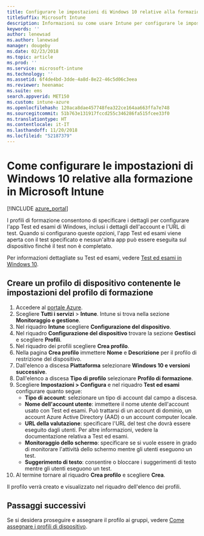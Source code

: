 ```yaml
---
title: Configurare le impostazioni di Windows 10 relative alla formazione con Intune
titleSuffix: Microsoft Intune
description: Informazioni su come usare Intune per configurare le impostazioni di Windows 10 relative alla formazione nei dispositivi gestiti.
keywords: ''
author: lenewsad
ms.author: lanewsad
manager: dougeby
ms.date: 02/23/2018
ms.topic: article
ms.prod: ''
ms.service: microsoft-intune
ms.technology: ''
ms.assetid: 6f4de4bd-3dde-4a8d-8e22-46c5d06c3eea
ms.reviewer: heenamac
ms.suite: ems
search.appverid: MET150
ms.custom: intune-azure
ms.openlocfilehash: 120aca8dae457748fea322ce164aa663ffa7e748
ms.sourcegitcommit: 51b763e131917fccd255c346286fa515fcee33f0
ms.translationtype: HT
ms.contentlocale: it-IT
ms.lasthandoff: 11/20/2018
ms.locfileid: "52187379"
---
```

# <a name="how-to-configure-windows-10-education-settings-in-microsoft-intune"></a>Come configurare le impostazioni di Windows 10 relative alla formazione in Microsoft Intune

[!INCLUDE [azure_portal](./includes/azure_portal.md)]

I profili di formazione consentono di specificare i dettagli per configurare l'app Test ed esami di Windows, inclusi i dettagli dell'account e l'URL di test. Quando si configurano queste opzioni, l'app Test ed esami viene aperta con il test specificato e nessun'altra app può essere eseguita sul dispositivo finché il test non è completato.

Per informazioni dettagliate su 	Test ed esami, vedere [Test ed esami in Windows 10](https://docs.microsoft.com/education/windows/take-tests-in-windows-10).

## <a name="create-a-device-profile-containing-education-profile-settings"></a>Creare un profilo di dispositivo contenente le impostazioni del profilo di formazione

1. Accedere al [portale Azure](https://portal.azure.com).
2. Scegliere **Tutti i servizi** > **Intune**. Intune si trova nella sezione **Monitoraggio e gestione**.
3. Nel riquadro **Intune** scegliere **Configurazione del dispositivo**.
2. Nel riquadro **Configurazione del dispositivo** trovare la sezione **Gestisci** e scegliere **Profili**.
3. Nel riquadro dei profili scegliere **Crea profilo**.
4. Nella pagina **Crea profilo** immettere **Nome** e **Descrizione** per il profilo di restrizione del dispositivo.
5. Dall'elenco a discesa **Piattaforma** selezionare **Windows 10 e versioni successive**.
6. Dall'elenco a discesa **Tipo di profilo** selezionare **Profilo di formazione**. 
7. Scegliere **Impostazioni > Configura** e nel riquadro **Test ed esami** configurare quanto segue:
    - **Tipo di account**: selezionare un tipo di account dal campo a discesa.
    - **Nome dell'account utente**: immettere il nome utente dell'account usato con Test ed esami. Può trattarsi di un account di dominio, un account Azure Active Directory (AAD) o un account computer locale.
    - **URL della valutazione**: specificare l'URL del test che dovrà essere eseguito dagli utenti. Per altre informazioni, vedere la documentazione relativa a Test ed esami.
    - **Monitoraggio dello schermo**: specificare se si vuole essere in grado di monitorare l'attività dello schermo mentre gli utenti eseguono un test.
    - **Suggerimento di testo**: consentire o bloccare i suggerimenti di testo mentre gli utenti eseguono un test.
8. Al termine tornare al riquadro **Crea profilo** e scegliere **Crea**.

Il profilo verrà creato e visualizzato nel riquadro dell'elenco dei profili.

## <a name="next-steps"></a>Passaggi successivi

Se si desidera proseguire e assegnare il profilo ai gruppi, vedere [Come assegnare i profili di dispositivo](device-profile-assign.md).



